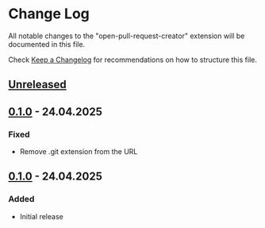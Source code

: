 # Change Log

All notable changes to the "open-pull-request-creator" extension will be documented in this file.

Check [Keep a Changelog](http://keepachangelog.com/) for recommendations on how to structure this file.

## [Unreleased]

## [0.1.0] - 24.04.2025

### Fixed

- Remove .git extension from the URL

## [0.1.0] - 24.04.2025

### Added

- Initial release

[unreleased]: https://github.com/alex289/open-pull-request-creator/compare/v0.1.1...HEAD
[0.1.1]: https://github.com/alex289/open-pull-request-creator/compare/v0.1.0...v0.1.1
[0.1.0]: https://github.com/alex289/open-pull-request-creator/releases/tag/v0.1.0
